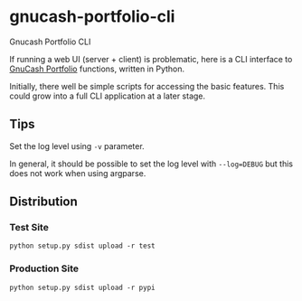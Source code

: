 # gnucash-portfolio-cli

Gnucash Portfolio CLI

If running a web UI (server + client) is problematic, here is a CLI interface to [GnuCash Portfolio](https://github.com/MisterY/gnucash-portfolio) functions, written in Python.

Initially, there well be simple scripts for accessing the basic features. This could grow into a full CLI application at a later stage.

## Tips

Set the log level using `-v` parameter.

In general, it should be possible to set the log level with `--log=DEBUG` but this does not work when using argparse.

## Distribution

### Test Site

```console
python setup.py sdist upload -r test
```

### Production Site

```console
python setup.py sdist upload -r pypi
```